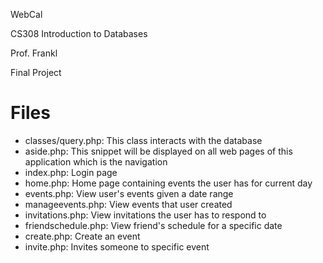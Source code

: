 WebCal

CS308 Introduction to Databases

Prof. Frankl

Final Project

# Files
  - classes/query.php:  This class interacts with the database
  - aside.php:          This snippet will be displayed on all web pages of this application which is the navigation
  - index.php:          Login page
  - home.php:           Home page containing events the user has for current day
  - events.php:         View user's events given a date range
  - manageevents.php:   View events that user created
  - invitations.php:    View invitations the user has to respond to
  - friendschedule.php: View friend's schedule for a specific date
  - create.php:         Create an event
  - invite.php:         Invites someone to specific event
